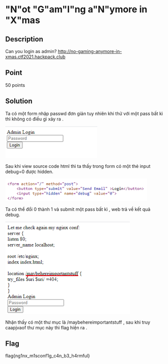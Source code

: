 # "N"ot "G"am"I"ng a"N"ymore in "X"mas

## Description

Can you login as admin? http://no-gaming-anymore-in-xmas.ctf2021.hackpack.club

## Point 

50 points

## Solution

Ta có một form nhập passwd đơn giản tuy nhiên khi thử với một pass bất kì thì không có điều gì xảy ra .

![IMG](image/img2.png)

Sau khi view source code html thì ta thấy trong form có một thẻ input debug=0 được hidden.

![IMG](image/img1.png)

Ta có thể đổi 0 thành 1 và submit một pass bất kì , web trả về kết quả debug.

![IMG](image/img3.png)

Nhận thấy có một thư mục là /maybehereimportantstuff , sau khi truy caapjvaof thư mục này thì flag hiện ra .

## Flag

flag{ng1nx_m1sconf1g_c4n_b3_h4rmful}
